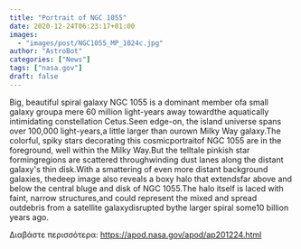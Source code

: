 ```yaml
---
title: "Portrait of NGC 1055"
date: 2020-12-24T06:23:17+01:00
images:
  - "images/post/NGC1055_MP_1024c.jpg"
author: "AstroBot"
categories: ["News"]
tags: ["nasa.gov"]
draft: false
---
```


Big, beautiful spiral galaxy NGC 1055 is a dominant member ofa small galaxy groupa mere 60 million light-years away towardthe aquatically intimidating constellation Cetus.Seen edge-on, the island universe spans over 100,000 light-years,a little larger than ourown Milky Way galaxy.The colorful, spiky stars decorating this cosmicportraitof NGC 1055 are in the foreground, well within the Milky Way.But the telltale pinkish star formingregions are scattered throughwinding dust lanes along the distant galaxy's thin disk.With a smattering of even more distant background galaxies, thedeep image also reveals a boxy halo that extendsfar above and below the central bluge and disk of NGC 1055.The halo itself is laced with faint, narrow structures,and could represent the mixed and spread outdebris from a satellite galaxydisrupted bythe larger spiral some10 billion years ago.

Διαβάστε περισσότερα: https://apod.nasa.gov/apod/ap201224.html
